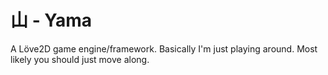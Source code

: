 山 - Yama
==========

A Löve2D game engine/framework.
Basically I'm just playing around.
Most likely you should just move along.
